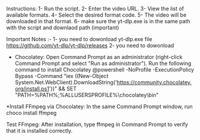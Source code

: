 Instructions:
1- Run the script.
2- Enter the video URL.
3- View the list of available formats.
4- Select the desired format code.
5- The video will be downloaded in that format.
6- make sure the yt-dlp.exe is in the same path with the script and downlaod path (important)

Important Notes :-
1- you need to dowonload yt-dlp.exe file 
https://github.com/yt-dlp/yt-dlp/releases
2- you need to dowonload 
* Chocolatey:
Open Command Prompt as an administrator (right-click Command Prompt and select "Run as administrator").
Run the following command to install Chocolatey
@powershell -NoProfile -ExecutionPolicy Bypass -Command "iex ((New-Object System.Net.WebClient).DownloadString('https://community.chocolatey.org/install.ps1'))" && SET "PATH=%PATH%;%ALLUSERSPROFILE%\chocolatey\bin"

*Install FFmpeg via Chocolatey:
In the same Command Prompt window, run
choco install ffmpeg

Test FFmpeg:
After installation, type ffmpeg in Command Prompt to verify that it is installed correctly.
